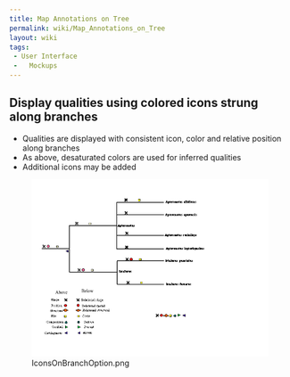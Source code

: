 ```yaml
---
title: Map Annotations on Tree
permalink: wiki/Map_Annotations_on_Tree
layout: wiki
tags:
 - User Interface
 -   Mockups
---
```


## Display qualities using colored icons strung along branches

- Qualities are displayed with consistent icon, color and relative
  position along branches
- As above, desaturated colors are used for inferred qualities
- Additional icons may be added

<figure>
<img src="IconsOnBranchOption.png" title="IconsOnBranchOption.png" />
<figcaption>IconsOnBranchOption.png</figcaption>
</figure>
